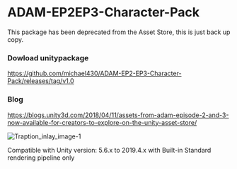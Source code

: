 # ADAM-EP2EP3-Character-Pack
This package has been deprecated from the Asset Store, this is just back up copy.

### Dowload unitypackage
https://github.com/michael430/ADAM-EP2-EP3-Character-Pack/releases/tag/v1.0

### Blog
https://blogs.unity3d.com/2018/04/11/assets-from-adam-episode-2-and-3-now-available-for-creators-to-explore-on-the-unity-asset-store/

![Traption_inlay_image-1](https://blogs.unity3d.com/wp-content/uploads/2018/04/Traption_inlay_image-1.png)

Compatible with Unity version: 5.6.x to 2019.4.x with Built-in Standard rendering pipeline only

